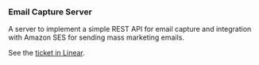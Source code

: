 ### Email Capture Server

A server to implement a simple REST API for email capture and integration with Amazon SES for sending mass marketing emails.

See the [ticket in Linear](https://linear.app/engi/issue/ENGIN-118/add-emailuser-typ).